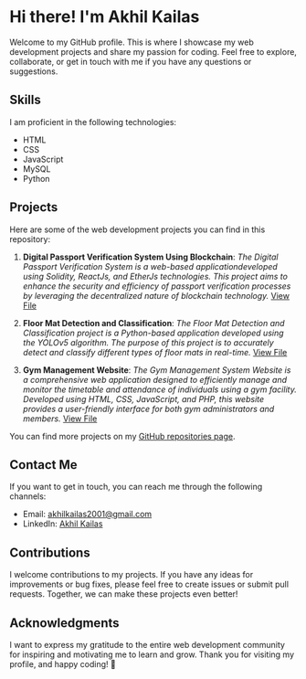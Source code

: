 # Hi there! I'm Akhil Kailas

Welcome to my GitHub profile. This is where I showcase my web development projects and share my passion for coding. Feel free to explore, collaborate, or get in touch with me if you have any questions or suggestions.

## Skills

I am proficient in the following technologies:

- HTML
- CSS
- JavaScript
- MySQL
- Python

## Projects

Here are some of the web development projects you can find in this repository:

1. **Digital Passport Verification System Using Blockchain**: _The Digital Passport Verification System is a web-based applicationdeveloped using Solidity, ReactJs, and EtherJs technologies. This project aims to enhance the security and efficiency of passport verification processes by leveraging the decentralized nature of blockchain technology._
[View File](https://github.com/akhilkailas2001/Digital-Passport-Verification-System-Using-Blockchain.git)

2. **Floor Mat Detection and Classification**: _The Floor Mat Detection and Classification project is a Python-based application developed using the YOLOv5 algorithm. The purpose of this project is to accurately detect and classify different types of floor mats in real-time._
[View File](https://github.com/akhilkailas2001/Object-Detection-using-Yolov5.git)

3. **Gym Management Website**: _The Gym Management System Website is a comprehensive web application designed to efficiently manage and monitor the timetable and attendance of individuals using a gym facility. Developed using HTML, CSS, JavaScript, and PHP, this website provides a user-friendly interface for both gym administrators and members._
[View File](https://github.com/akhilkailas2001/GYM-Management-System-Website.git)

You can find more projects on my [GitHub repositories page](https://github.com/akhilkailas2001?tab=repositories).

## Contact Me

If you want to get in touch, you can reach me through the following channels:

- Email: akhilkailas2001@gmail.com
- LinkedIn: [Akhil Kailas](https://www.linkedin.com/in/akhilkailas2001/)

## Contributions

I welcome contributions to my projects. If you have any ideas for improvements or bug fixes, please feel free to create issues or submit pull requests. Together, we can make these projects even better!

## Acknowledgments

I want to express my gratitude to the entire web development community for inspiring and motivating me to learn and grow. Thank you for visiting my profile, and happy coding! :rocket:
